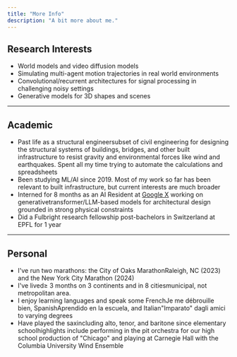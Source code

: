 ```yaml
---
title: "More Info"
description: "A bit more about me."
---
```


## Research Interests

- World models and video diffusion models  
- Simulating multi-agent motion trajectories in real world environments  
- Convolutional/recurrent architectures for signal processing in challenging noisy settings  
- Generative models for 3D shapes and scenes

---

## Academic

- Past life as a <span class="tooltip">structural engineer<span class="tooltip-text">subset of civil engineering for designing the structural systems of buildings, bridges, and other built infrastructure to resist gravity and environmental forces like wind and earthquakes</span></span>. Spent all my time trying to automate the calculations and spreadsheets
- Been studying ML/AI since 2019. Most of my work so far has been relevant to built infrastructure, but current interests are much broader
- Interned for 8 months as an AI Resident at [Google X](https://x.company/) working on <span class="tooltip">generative<span class="tooltip-text">transformer/LLM-based</span></span> models for architectural design grounded in strong physical constraints
- Did a Fulbright research fellowship post-bachelors in Switzerland at EPFL for 1 year

---

## Personal

- I've run two marathons: the <span class="tooltip">City of Oaks Marathon<span class="tooltip-text">Raleigh, NC</span></span> (2023) and the New York City Marathon (2024)
- I've <span class="tooltip">lived<span class="tooltip-text">≥ 3 months</span></span> on 3 continents and in 8 <span class="tooltip">cities<span class="tooltip-text">municipal, not metropolitan area</span></span>.
- I enjoy learning languages and speak some <span class="tooltip">French<span class="tooltip-text">Je me débrouille bien</span></span>, <span class="tooltip">Spanish<span class="tooltip-text">Aprendido en la escuela</span></span>, and <span class="tooltip">Italian<span class="tooltip-text">"Imparato" dagli amici</span></span> to varying degrees
- Have played the <span class="tooltip">sax<span class="tooltip-text">including alto, tenor, and baritone</span></span> since <span class="tooltip">elementary school<span class="tooltip-text">highlights include performing in the pit orchestra for our high school production of "Chicago" and playing at Carnegie Hall with the Columbia University Wind Ensemble</span></span>